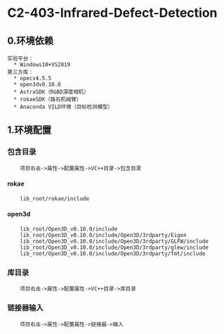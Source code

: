 # C2-403-Infrared-Defect-Detection

## 0.环境依赖
    实验平台：  
      * Windows10+VS2019  
    第三方库：  
      * opecv4.5.5  
      * open3dv0.10.0  
      * AstraSDK（RGBD深度相机）  
      * rokaeSDK（珞石机械臂） 
      * Anaconda VILD环境（目标检测模型）
  
## 1.环境配置
### 包含目录
        项目右击->属性->配置属性->VC++目录->包含目录  
#### rokae
        lib_root/rokae/include  
#### open3d
        lib_root/Open3D_v0.10.0/include  
        lib_root/Open3D_v0.10.0/include/Open3D/3rdparty/Eigen  
        lib_root/Open3D_v0.10.0/include/Open3D/3rdparty/GLFW/include  
        lib_root/Open3D_v0.10.0/include/Open3D/3rdparty/glew/include  
        lib_root/Open3D_v0.10.0/include/Open3D/3rdparty/fmt/include  
### 库目录
        项目右击->属性->配置属性->VC++目录->库目录
### 链接器输入
        项目右击->属性->配置属性->链接器->输入

